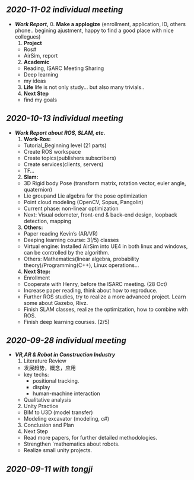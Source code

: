 ## ***2020-11-02 individual meeting***
- ***Work Report,***
  0. **Make a applogize** (enrollment, application, ID, others phone.. begining ajustment, happy to find a good place with nice collegues)
  1. **Project**
    - Ros#
    - AirSim, report
  2. **Academic**
    - Reading, ISARC Meeting Sharing
    - Deep learning
    - my ideas
  3. **Life** life is not only study... but also many trivials..
  4. **Next Step**
    - find my goals
  
## ***2020-10-13 individual meeting***
- ***Work Report about ROS, SLAM, etc.***
  1. **Work-Ros:**
    - Tutorial_Beginning level (21 parts)
    - Create ROS workspace 
    - Create topics(publishers subscribers) 
    - Create services(clients, servers)
    - TF… 
  2. **Slam:** 
  - 3D Rigid body Pose (transform matrix, rotation vector, euler angle, quaternion)
  - Lie groupand Lie algebra for the pose optimization
  - Point cloud modeling (OpenCV, Sopus, Pangolin)
  - Current phase: non-linear optimization
  - Next: Visual odometer, front-end & back-end design, loopback detection, mapping
  3. **Others:**
    - Paper reading Kevin’s (AR/VR)
    - Deeping learning course: 3(/5) classes 
    - Virtual engine: Installed AirSim into UE4 in both linux and windows, can be controlled by the algorithm.
    - Others: Mathematics(linear algebra, probability theory)/Programming(C++), Linux operations…
  4. **Next Step:**
    - Enrollment
    - Cooperate with Henry, before the ISARC meeting. (28 Oct) 
    - Increase paper reading, think about how to reproduce.
    - Further ROS studies, try to realize a more advanced project. Learn some about Gazebo, Rivz.
    - Finish SLAM classes, realize the optimization, how to combine with ROS.
    - Finish deep learning courses. (2/5) 
    
## ***2020-09-28 individual meeting***
- ***VR,AR & Robot in Construction Industry***
  1. Literature Review
    - 发展趋势，概念，应用
    - key techs: 
      - positional tracking.
      - display
      - human-machine interaction
    - Qualitative analysis
  2. Unity Practice
    - BIM to U3D (model transfer)
    - Modeling excavator (modeling, c#)
  3. Conclusion and Plan
  4. Next Step
    - Read more papers, for further detailed methodologies.
    - Strengthen `mathematics about robots.
    - Realize small unity projects.

## ***2020-09-11 with tongji***
